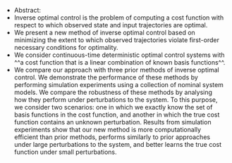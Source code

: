 - Abstract:
- Inverse optimal control is the problem of computing a cost function with respect to which observed state and input trajectories are optimal.
- We present a new method of inverse optimal control based on minimizing the extent to which observed trajectories violate first-order necessary conditions for optimality.
- We consider continuous-time deterministic optimal control systems with ^^a cost function that is a linear combination of known basis functions^^.
- We compare our approach with three prior methods of inverse optimal control. We demonstrate the performance of these methods by performing simulation experiments using a collection of nominal system models. We compare the robustness of these methods by analysing how they perform under perturbations to the system. To this purpose, we consider two scenarios: one in which we exactly know the set of basis functions in the cost function, and another in which the true cost function contains an unknown perturbation. Results from simulation experiments show that our new method is more computationally efficient than prior methods, performs similarly to prior approaches under large perturbations to the system, and better learns the true cost function under small perturbations.